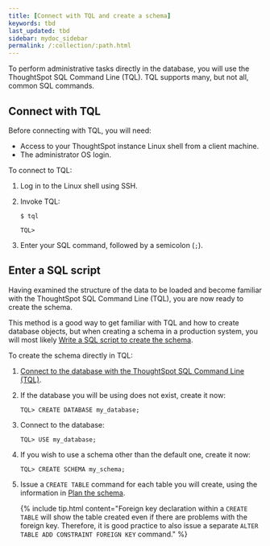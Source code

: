 ```yaml
---
title: [Connect with TQL and create a schema]
keywords: tbd
last_updated: tbd
sidebar: mydoc_sidebar
permalink: /:collection/:path.html
---
```



To perform administrative tasks directly in the database, you will use the ThoughtSpot SQL Command Line (TQL). TQL supports many, but not all, common SQL commands.

## Connect with TQL

Before connecting with TQL, you will need:

-   Access to your ThoughtSpot instance Linux shell from a client machine.
-   The administrator OS login.

To connect to TQL:

1. Log in to the Linux shell using SSH.
2. Invoke TQL:

    ```
    $ tql

    TQL>
    ```

3. Enter your SQL command, followed by a semicolon (`;`).

## Enter a SQL script

Having examined the structure of the data to be loaded and become familiar with the ThoughtSpot SQL Command Line (TQL), you are now ready to create the schema.

This method is a good way to get familiar with TQL and how to create database objects, but when creating a schema in a production system, you will most likely [Write a SQL script to create the schema](create-schema-with-script.html#).

To create the schema directly in TQL:

1. [Connect to the database with the ThoughtSpot SQL Command Line (TQL)](prep-schema-for-load.html#connect-with-tql).
2. If the database you will be using does not exist, create it now:

    ```
    TQL> CREATE DATABASE my_database;
    ```

3. Connect to the database:

    ```
    TQL> USE my_database;
    ```

4. If you wish to use a schema other than the default one, create it now:

    ```
    TQL> CREATE SCHEMA my_schema;
    ```

5. Issue a `CREATE TABLE` command for each table you will create, using the information in [Plan the schema](plan-schema.html#).

    {% include tip.html content="Foreign key declaration within a `CREATE TABLE` will show the table created even if there are problems with the foreign key. Therefore, it is good practice to also issue a separate `ALTER TABLE ADD CONSTRAINT FOREIGN KEY` command." %}
